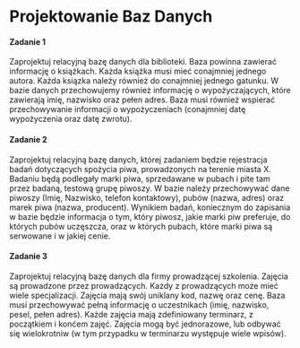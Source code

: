 # Projektowanie Baz Danych

#### Zadanie 1

Zaprojektuj relacyjną bazę danych dla biblioteki. Baza powinna zawierać informację o książkach. Każda książka musi mieć conajmniej jednego autora. Każda ksiązka należy również do conajmniej jednego gatunku. W bazie danych przechowujemy również informację o wypożyczających, które zawierają imię, nazwisko oraz pełen adres. Baza musi również wspierać przechowywanie informacji o wypożyczeniach (conajmniej datę wypożyczenia oraz datę zwrotu).

#### Zadanie 2

Zaprojektuj relacyjną bazę danych, której zadaniem będzie rejestracja badań dotyczących spożycia piwa, prowadzonych na terenie miasta X. Badaniu będą podlegały marki piwa, sprzedawane w pubach i pite tam przez badaną, testową grupę piwoszy. W bazie należy przechowywać dane piwoszy (Imię, Nazwisko, telefon kontaktowy), pubów (nazwa, adres) oraz marek piwa (nazwa, producent). Wynikiem badań, koniecznym do zapisania w bazie będzie informacja o tym, który piwosz, jakie marki piw preferuje, do których pubów uczęszcza, oraz w których pubach, które marki piwa są serwowane i w jakiej cenie.


#### Zadanie 3

Zaprojektuj relacyjną bazę danych dla firmy prowadzącej szkolenia. Zajęcia są prowadzone przez prowadzących. Każdy z prowadzących może mieć wiele specjalizacji. Zajęcia mają swój uniklany kod, nazwę oraz cenę. Baza musi przechowywać pełną informację o uczestnikach (imię, nazwisko, pesel, pełen adres). Każde zajęcia mają zdefiniowany terminarz, z początkiem i konćem zajęć. Zajęcia mogą być jednorazowe, lub odbywać się wielokrotniw (w tym przypadku w terminarzu występuje wiele wpisów).